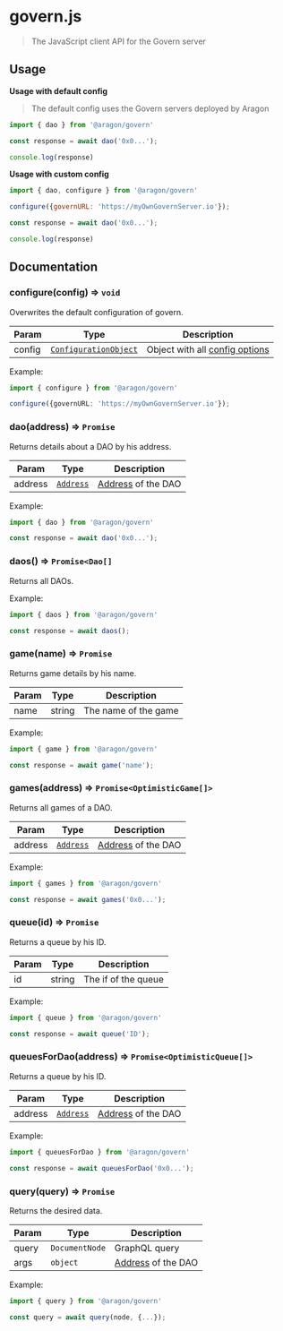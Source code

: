 # govern.js

> The JavaScript client API for the Govern server

## Usage

**Usage with default config**

> The default config uses the Govern servers deployed by Aragon

``` javascript
import { dao } from '@aragon/govern'

const response = await dao('0x0...');

console.log(response)
```

**Usage with custom config**
``` javascript
import { dao, configure } from '@aragon/govern'

configure({governURL: 'https://myOwnGovernServer.io'});

const response = await dao('0x0...');

console.log(response)
```

## Documentation

### configure(config) ⇒ <code>void</code>

Overwrites the default configuration of govern.

| Param  | Type                                                    | Description                                          |
| ------ | ------------------------------------------------------- | ---------------------------------------------------- |
| config | <code>[ConfigurationObject][ConfigurationObject]</code> | Object with all [config options][ConfigurationObject]|

Example:
``` typescript 
import { configure } from '@aragon/govern'

configure({governURL: 'https://myOwnGovernServer.io'});
```

### dao(address) ⇒ <code>Promise<Dao></code>

Returns details about a DAO by his address.

| Param  | Type                  | Description                               |
| ------ | --------------------- | ----------------------------------------- |
| address | <code>[Address][address]</code> | [Address][address] of the DAO  |

Example:
``` typescript 
import { dao } from '@aragon/govern'

const response = await dao('0x0...');
```

### daos() ⇒ <code>Promise<Dao[]</code>

Returns all DAOs.


Example:
``` typescript 
import { daos } from '@aragon/govern'

const response = await daos();
```

### game(name) ⇒ <code>Promise<OptimisticGame></code>

Returns game details by his name.

| Param  | Type                  | Description                               |
| ------ | --------------------- | ----------------------------------------- |
| name   | string                | The name of the game                      |


Example:
``` typescript 
import { game } from '@aragon/govern'

const response = await game('name');
```

### games(address) ⇒ <code>Promise<OptimisticGame[]></code>

Returns all games of a DAO.

| Param  | Type                  | Description                               |
| ------ | --------------------- | ----------------------------------------- |
| address | <code>[Address][address]</code> | [Address][address] of the DAO  |

Example:
``` typescript 
import { games } from '@aragon/govern'

const response = await games('0x0...');
```

### queue(id) ⇒ <code>Promise<OptimisticQueue></code>

Returns a queue by his ID.

| Param  | Type                  | Description                               |
| ------ | --------------------- | ----------------------------------------- |
| id     | string                | The if of the queue                       |

Example:
``` typescript 
import { queue } from '@aragon/govern'

const response = await queue('ID');
```

### queuesForDao(address) ⇒ <code>Promise<OptimisticQueue[]></code>

Returns a queue by his ID.

| Param  | Type                  | Description                               |
| ------ | --------------------- | ----------------------------------------- |
| address | <code>[Address][address]</code> | [Address][address] of the DAO  |

Example:
``` typescript 
import { queuesForDao } from '@aragon/govern'

const response = await queuesForDao('0x0...');
```

### query(query) ⇒ <code>Promise<OperationResult></code>

Returns the desired data.

| Param  | Type                      | Description                               |
| ------ | ------------------------- | ----------------------------------------- |
| query  | <code>DocumentNode</code> | GraphQL query                             |
| args   | <code>object</code>       | [Address][address] of the DAO             |

Example:
``` typescript 
import { query } from '@aragon/govern'

const query = await query(node, {...});
```

[Address]: https://github.com/aragon/govern/tree/master/packages/govern/internal/configuration/Configuration.ts#L4
[ConfigurationObject]: https://github.com/aragon/govern/tree/master/packages/govern/internal/configuration/Configuration.ts#L4
